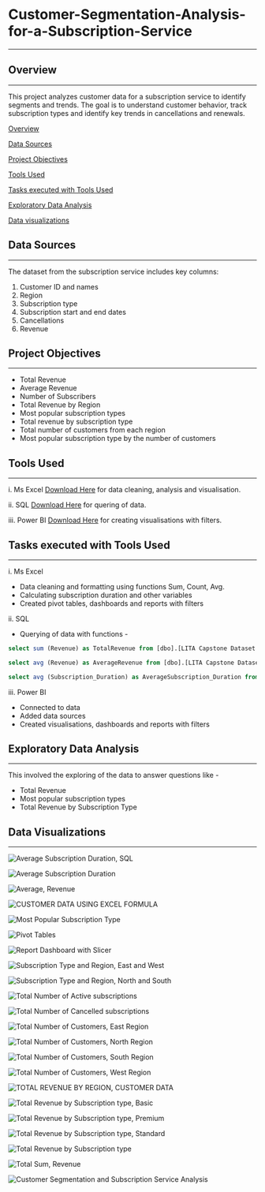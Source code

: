 # Customer-Segmentation-Analysis-for-a-Subscription-Service
---


## Overview
---
This project analyzes customer data for a subscription service to identify segments and trends. The goal is to understand customer behavior, track subscription types and identify key trends in cancellations and renewals.


[Overview](#overview)

[Data Sources](#data-sources)

[Project Objectives](#project-objectives)

[Tools Used](#tools-used)

[Tasks executed with Tools Used](#tasks-executed-with-tools-used)

[Exploratory Data Analysis](#exploratory-data-analysis)

[Data visualizations](#data-visualizations)


## Data Sources
---
The dataset from the subscription service includes key columns:

1. Customer ID and names
2. Region
3. Subscription type
4. Subscription start and end dates
5. Cancellations
6. Revenue


## Project Objectives
---
- Total Revenue
- Average Revenue
- Number of Subscribers
- Total Revenue by Region
- Most popular subscription types
- Total revenue by subscription type
- Total number of customers from each region
- Most popular subscription type by the number of customers


## Tools Used
---

i. Ms Excel [Download Here](https://www.microsoft.com/en-us/microsoft-365/excel) for data cleaning, analysis and visualisation.

ii. SQL [Download Here](https://www.microsoft.com/en-us/sql-server/sql-server-downloads) for quering of data.

iii. Power BI [Download Here](https://www.microsoft.com/en-us/power-platform/products/power-bi/downloads) for creating visualisations with filters.


## Tasks executed with Tools Used
---

i. Ms Excel
- Data cleaning and formatting using functions Sum, Count, Avg.
- Calculating subscription duration and other variables
- Created pivot tables, dashboards and reports with filters

          
 ii. SQL
 - Querying of data with functions -
 
 ```SQL
select sum (Revenue) as TotalRevenue from [dbo].[LITA Capstone Dataset - CUSTOMER DATA - Copy]

select avg (Revenue) as AverageRevenue from [dbo].[LITA Capstone Dataset - CUSTOMER DATA - Copy]

select avg (Subscription_Duration) as AverageSubscription_Duration from [dbo].[LITA Capstone Dataset - CUSTOMER DATA - Copy]
```


iii. Power BI
- Connected to data
- Added data sources
- Created visualisations, dashboards and reports with filters


## Exploratory Data Analysis
---

This involved the exploring of the data to answer questions like -
- Total Revenue
- Most popular subscription types
- Total Revenue by Subscription Type


## Data Visualizations
---

![Average Subscription Duration, SQL](https://github.com/user-attachments/assets/c91ea75f-d949-41d5-9e37-f27d2749af55)

![Average Subscription Duration](https://github.com/user-attachments/assets/259f3328-354f-4d4a-bbc5-6b7e2c9cf99a)

![Average, Revenue](https://github.com/user-attachments/assets/b92547bf-67cf-418a-a065-894d3fe9df97)

![CUSTOMER DATA USING EXCEL FORMULA](https://github.com/user-attachments/assets/be2638c6-138d-4eca-b55b-53e2a1a782e6)

![Most Popular Subscription Type](https://github.com/user-attachments/assets/e5b12bcc-43b6-444e-8077-1cd206be4d0b)

![Pivot Tables](https://github.com/user-attachments/assets/c99da610-cac7-4190-a772-05668edb3ee2)

![Report Dashboard with Slicer](https://github.com/user-attachments/assets/1b9edb0d-3e7d-4852-a959-4e639e3d36e5)

![Subscription Type and Region, East and West](https://github.com/user-attachments/assets/73475432-5af1-4dc8-8ff1-17227eda08c5)

![Subscription Type and Region, North and South](https://github.com/user-attachments/assets/87746780-5522-45f9-a24d-f040f6975178)

![Total Number of Active subscriptions](https://github.com/user-attachments/assets/d2570fe7-7637-469d-ba2e-6825413eea41)

![Total Number of Cancelled subscriptions](https://github.com/user-attachments/assets/89fe7f16-f19a-4493-8de9-461b8d85adaf)

![Total Number of Customers, East Region](https://github.com/user-attachments/assets/a6b3ea70-fdae-46e1-872f-4e3f04e93cb2)

![Total Number of Customers, North Region](https://github.com/user-attachments/assets/1a5cc80d-14e1-489f-a8ad-73aeca12b200)

![Total Number of Customers, South Region](https://github.com/user-attachments/assets/b05d273d-c591-4818-802b-e68217eeee39)

![Total Number of Customers, West Region](https://github.com/user-attachments/assets/75c1558a-691e-438a-80b0-fb1aa34d3d54)

![TOTAL REVENUE BY REGION, CUSTOMER DATA](https://github.com/user-attachments/assets/c7ebea3b-a647-40f4-beae-1af7b7fa15ce)

![Total Revenue by Subscription type, Basic](https://github.com/user-attachments/assets/bcf153d1-8d8e-42de-bb97-ce91c5de1f7e)

![Total Revenue by Subscription type, Premium](https://github.com/user-attachments/assets/891558d6-d61e-4ab5-8d0c-d03acd39ed89)

![Total Revenue by Subscription type, Standard](https://github.com/user-attachments/assets/a2ab73d7-ab33-4839-97fb-1ccd7680dee7)

![Total Revenue by Subscription type](https://github.com/user-attachments/assets/e0ceed30-ae0c-4b9a-b4ca-264bf66b89fa)

![Total Sum, Revenue](https://github.com/user-attachments/assets/dd20cf89-7de1-47c6-a7f7-e6bb4375dcbc)

![Customer Segmentation and Subscription Service Analysis](https://github.com/user-attachments/assets/e0591d12-d3c6-48c6-8b28-23820f1e5069)


